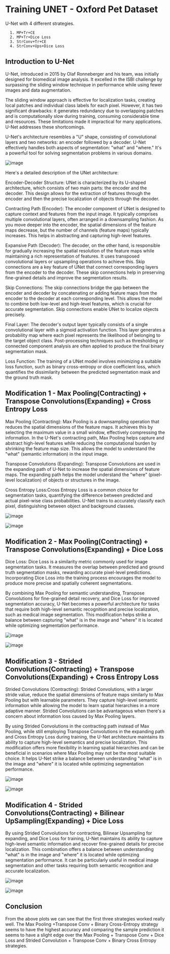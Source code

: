 
# Training UNET - Oxford Pet Dataset

U-Net with 4 different strategies.
~~~
  1. MP+Tr+CE
  2. MP+Tr+Dice Loss
  3. StrConv+Tr+CE
  4. StrConv+Ups+Dice Loss
~~~

## Introduction to U-Net

U-Net, introduced in 2015 by Olaf Ronneberger and his team, was initially designed for biomedical image analysis. It excelled in the ISBI challenge by surpassing the sliding window technique in performance while using fewer images and data augmentation.

The sliding window approach is effective for localization tasks, creating local patches and individual class labels for each pixel. However, it has two significant drawbacks: it generates redundancy due to overlapping patches and is computationally slow during training, consuming considerable time and resources. These limitations made it impractical for many applications. U-Net addresses these shortcomings.

U-Net's architecture resembles a "U" shape, consisting of convolutional layers and two networks: an encoder followed by a decoder. U-Net effectively handles both aspects of segmentation: "what" and "where." It's a powerful tool for solving segmentation problems in various domains.

![image](https://github.com/prarthanats/ERA/assets/32382676/229b95ae-1a28-4cfc-9787-535c0695035e)

Here's a detailed description of the UNet architecture:

Encoder-Decoder Structure: UNet is characterized by its U-shaped architecture, which consists of two main parts: the encoder and the decoder. This design allows for the extraction of features through the encoder and then the precise localization of objects through the decoder.

Contracting Path (Encoder): The encoder component of UNet is designed to capture context and features from the input image. It typically comprises multiple convolutional layers, often arranged in a downsampling fashion. As you move deeper into the encoder, the spatial dimensions of the feature maps decrease, but the number of channels (feature maps) typically increases. This helps in abstracting and capturing high-level features.

Expansive Path (Decoder): The decoder, on the other hand, is responsible for gradually increasing the spatial resolution of the feature maps while maintaining a rich representation of features. It uses transposed convolutional layers or upsampling operations to achieve this. Skip connections are a key feature of UNet that connect corresponding layers from the encoder to the decoder. These skip connections help in preserving fine-grained details and improve the segmentation results.

Skip Connections: The skip connections bridge the gap between the encoder and decoder by concatenating or adding feature maps from the encoder to the decoder at each corresponding level. This allows the model to combine both low-level and high-level features, which is crucial for accurate segmentation. Skip connections enable UNet to localize objects precisely.

Final Layer: The decoder's output layer typically consists of a single convolutional layer with a sigmoid activation function. This layer generates a probability map where each pixel represents the likelihood of belonging to the target object class. Post-processing techniques such as thresholding or connected component analysis are often applied to produce the final binary segmentation mask.

Loss Function: The training of a UNet model involves minimizing a suitable loss function, such as binary cross-entropy or dice coefficient loss, which quantifies the dissimilarity between the predicted segmentation mask and the ground truth mask.

## Modification 1 - Max Pooling(Contracting) + Transpose Convolutions(Expanding) + Cross Entropy Loss

Max Pooling (Contracting): Max Pooling is a downsampling operation that reduces the spatial dimensions of the feature maps. It achieves this by selecting the maximum value in a small window, effectively compressing the information. In the U-Net's contracting path, Max Pooling helps capture and abstract high-level features while reducing the computational burden by shrinking the feature map size. This allows the model to understand the "what" (semantic information) in the input image.

Transpose Convolutions (Expanding): Transpose Convolutions are used in the expanding path of U-Net to increase the spatial dimensions of feature maps. The expanding path helps the model understand the "where" (pixel-level localization) of objects or structures in the image.

Cross Entropy Loss:Cross Entropy Loss is a common choice for segmentation tasks, quantifying the difference between predicted and actual pixel-wise class probabilities. U-Net trains to accurately classify each pixel, distinguishing between object and background classes.

![image](https://github.com/prarthanats/ERA/assets/32382676/f6989583-5f80-4742-9a76-79cc32c670a7)

![image](https://github.com/prarthanats/ERA/assets/32382676/c16e0e44-1f76-4609-a53a-19e7ae33dbbc)

## Modification 2 - Max Pooling(Contracting) + Transpose Convolutions(Expanding) + Dice Loss

Dice Loss: Dice Loss is a similarity metric commonly used for image segmentation tasks. It measures the overlap between predicted and ground truth segmentation masks, rewarding accurate pixel-level predictions. Incorporating Dice Loss into the training process encourages the model to produce more precise and spatially coherent segmentations.

By combining Max Pooling for semantic understanding, Transpose Convolutions for fine-grained detail recovery, and Dice Loss for improved segmentation accuracy, U-Net becomes a powerful architecture for tasks that require both high-level semantic recognition and precise localization, such as medical image segmentation. This modification helps strike a balance between capturing "what" is in the image and "where" it is located while optimizing segmentation performance.

![image](https://github.com/prarthanats/ERA/assets/32382676/80c0f41b-5b13-4228-a901-34e06f9b93e7)

![image](https://github.com/prarthanats/ERA/assets/32382676/9547cf06-5ab1-4b98-8d0a-d5005443d51c)

## Modification 3 -  Strided Convolutions(Contracting) + Transpose Convolutions(Expanding) + Cross Entropy Loss

Strided Convolutions (Contracting): Strided Convolutions, with a larger stride value, reduce the spatial dimensions of feature maps similarly to Max Pooling but with learnable parameters. They capture high-level semantic information while allowing the model to learn spatial hierarchies in a more adaptive manner. Strided Convolutions can be advantageous when there's a concern about information loss caused by Max Pooling layers.

By using Strided Convolutions in the contracting path instead of Max Pooling, while still employing Transpose Convolutions in the expanding path and Cross Entropy Loss during training, the U-Net architecture maintains its ability to capture high-level semantics and precise localization. This modification offers more flexibility in learning spatial hierarchies and can be beneficial in scenarios where Max Pooling may not be the most suitable choice. It helps U-Net strike a balance between understanding "what" is in the image and "where" it is located while optimizing segmentation performance.

![image](https://github.com/prarthanats/ERA/assets/32382676/2b95fc9f-37b9-49c1-afc1-8e1327c74197)

![image](https://github.com/prarthanats/ERA/assets/32382676/e7d6ab5a-ef52-4f01-917c-7cf90b72b367)

## Modification 4 -  Strided Convolutions(Contracting) + Bilinear UpSampling(Expanding) + Dice Loss

By using Strided Convolutions for contracting, Bilinear Upsampling for expanding, and Dice Loss for training, U-Net maintains its ability to capture high-level semantic information and recover fine-grained details for precise localization. This combination offers a balance between understanding "what" is in the image and "where" it is located while optimizing segmentation performance. It can be particularly useful in medical image segmentation and other tasks requiring both semantic recognition and accurate localization.

![image](https://github.com/prarthanats/ERA/assets/32382676/93f618f6-90c3-447b-ad23-1e6ae397089e)

![image](https://github.com/prarthanats/ERA/assets/32382676/6868416f-121d-417e-8b76-457d9307b8fc)


## Conclusion

From the above plots we can see that the first three strategies worked really well. The Max Pooling +Transpose Conv + Binary Cross-Entropy strategy seems to have the highest accuracy and comparing the sample prediction it seems to have a slight edge over the Max Pooling + Transpose Conv + Dice Loss and Strided Convolution + Transpose Conv + Binary Cross Entropy strategies.
